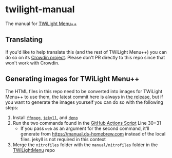 # twilight-manual
The manual for [TWiLight Menu++](https://github.com/DS-Homebrew/TWiLightMenu)


## Translating
If you'd like to help translate this (and the rest of TWiLight Menu++) you can do so on its [Crowdin project](https://crowdin.com/project/TwilightMenu). Please don't PR directly to this repo since that won't work with Crowdin.

## Generating images for TWiLight Menu++
The HTML files in this repo need to be converted into images for TWiLight Menu++ to use them, the latest commit here is always in [the release](https://github.com/DS-Homebrew/twilight-manual/releases/tag/pages), but if you want to generate the images yourself you can do so with the following steps:
1. Install [`ffmpeg`](https://ffmpeg.org), [`jekyll`](https://jekyllrb.com), and [`deno`](https://deno.land/)
1. Run the two commands found in the [GitHub Actions Script](https://github.com/DS-Homebrew/twilight-manual/blob/deno/.github/workflows/pages.yml#L30-L31) Line 30+31
   - If you pass `web` as an argument for the second command, it'll generate from https://manual.ds-homebrew.com instead of the local files. jekyll is not required in this context
1. Merge the `nitrofiles` folder with the `manual/nitrofiles` folder in the [TWiLightMenu](https://github.com/DS-Homebrew/TWiLightMenu) repo
